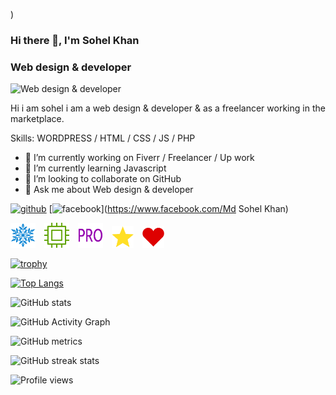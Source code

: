 
)  
### Hi there 👋, I'm Sohel Khan
### Web design & developer
![Web design & developer](https://cdn3.vectorstock.com/i/1000x1000/97/87/web-development-web-banners-with-text-and-bright-vector-25339787.jpg)

Hi i am sohel i am a web design & developer & as a freelancer working in the marketplace.

Skills: WORDPRESS / HTML / CSS / JS / PHP

- 🔭 I’m currently working on Fiverr / Freelancer / Up work 
- 🌱 I’m currently learning Javascript 
- 👯 I’m looking to collaborate on GitHub 
- 💬 Ask me about Web design & developer 


[<img src='https://cdn.jsdelivr.net/npm/simple-icons@3.0.1/icons/github.svg' alt='github' height='40'>](https://github.com/Devoloper-Sohel)  [<img src='https://cdn.jsdelivr.net/npm/simple-icons@3.0.1/icons/facebook.svg' alt='facebook' height='40'>](https://www.facebook.com/Md Sohel Khan)  

<a href='https://archiveprogram.github.com/'><img src='https://raw.githubusercontent.com/acervenky/animated-github-badges/master/assets/acbadge.gif' width='40' height='40'></a> <a href='https://docs.github.com/en/developers'><img src='https://raw.githubusercontent.com/acervenky/animated-github-badges/master/assets/devbadge.gif' width='40' height='40'></a> <a href='https://github.com/pricing'><img src='https://raw.githubusercontent.com/acervenky/animated-github-badges/master/assets/pro.gif' width='40' height='40'></a> <a href='https://stars.github.com/'><img src='https://raw.githubusercontent.com/acervenky/animated-github-badges/master/assets/starbadge.gif' width='35' height='35'></a> <a href='https://docs.github.com/en/github/supporting-the-open-source-community-with-github-sponsors'><img src='https://raw.githubusercontent.com/acervenky/animated-github-badges/master/assets/sponsorbadge.gif' width='35' height='35'></a> 

[![trophy](https://github-profile-trophy.vercel.app/?username=Devoloper-Sohel)](https://github.com/ryo-ma/github-profile-trophy)

[![Top Langs](https://github-readme-stats.vercel.app/api/top-langs/?username=Devoloper-Sohel)](https://github.com/anuraghazra/github-readme-stats)

![GitHub stats](https://github-readme-stats.vercel.app/api?username=Devoloper-Sohel&show_icons=true&count_private=true)  

![GitHub Activity Graph](https://activity-graph.herokuapp.com/graph?username=Devoloper-Sohel)  

![GitHub metrics](https://metrics.lecoq.io/Devoloper-Sohel)  

![GitHub streak stats](https://github-readme-streak-stats.herokuapp.com/?user=Devoloper-Sohel)  

![Profile views](https://gpvc.arturio.dev/Devoloper-Sohel)  
